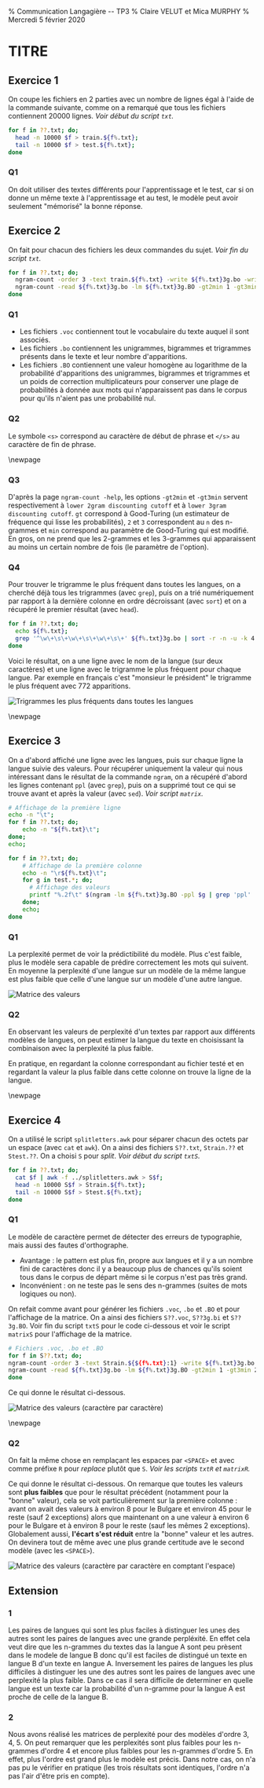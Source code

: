% Communication Langagière -- TP3
% Claire VELUT et Mica MURPHY
% Mercredi 5 février 2020

# TITRE

## Exercice 1

On coupe les fichiers en 2 parties avec un nombre de lignes égal à l'aide de la commande suivante, comme on a remarqué que tous les fichiers contiennent 20000 lignes. *Voir début du script `txt`.*

```bash
for f in ??.txt; do;
  head -n 10000 $f > train.${f%.txt};
  tail -n 10000 $f > test.${f%.txt};
done
```

### Q1

On doit utiliser des textes différents pour l'apprentissage et le test, car si on donne un même texte à l'apprentissage et au test, le modèle peut avoir seulement "mémorisé" la bonne réponse.

## Exercice 2

On fait pour chacun des fichiers les deux commandes du sujet. *Voir fin du script `txt`.*

```bash
for f in ??.txt; do;
  ngram-count -order 3 -text train.${f%.txt} -write ${f%.txt}3g.bo -write-vocab ${f%.txt}.voc;
  ngram-count -read ${f%.txt}3g.bo -lm ${f%.txt}3g.BO -gt2min 1 -gt3min 2;
done
```

### Q1

- Les fichiers `.voc` contiennent tout le vocabulaire du texte auquel il sont associés.
- Les fichiers `.bo` contiennent les unigrammes, bigrammes et trigrammes présents dans le texte et leur nombre d'apparitions.
- Les fichiers `.BO` contiennent une valeur homogène au logarithme de la probabilité d'apparitions des  unigrammes, bigrammes et trigrammes et un poids de correction multiplicateurs pour conserver une plage de probabilités à donnée aux mots qui n'apparaissent pas dans le corpus pour qu'ils n'aient pas une probabilité nul.


### Q2
Le symbole `<s>` correspond au caractère de début de phrase et `</s>` au caractère de fin de phrase.

\newpage

### Q3

D'après la page `ngram-count -help`, les options `-gt2min` et `-gt3min` servent respectivement à `lower 2gram discounting cutoff` et à `lower 3gram discounting cutoff`. `gt` correspond à Good-Turing (un estimateur de fréquence qui lisse les probabilités), `2` et `3` correspondent au `n` des n-grammes et `min` correspond au paramètre de Good-Turing qui est modifié. En gros, on ne prend que les 2-grammes et les 3-grammes qui apparaissent au moins un certain nombre de fois (le paramètre de l'option).

### Q4

Pour trouver le trigramme le plus fréquent dans toutes les langues, on a cherché déjà tous les trigrammes (avec `grep`), puis on a trié numériquement par rapport à la dernière colonne en ordre décroissant (avec `sort`) et on a récupéré le premier résultat (avec `head`).

```bash
for f in ??.txt; do;
  echo ${f%.txt};
  grep '^\w\+\s\+\w\+\s\+\w\+\s\+' ${f%.txt}3g.bo | sort -r -n -u -k 4 | head -n 1;
done
```

Voici le résultat, on a une ligne avec le nom de la langue (sur deux caractères) et une ligne avec le trigramme le plus fréquent pour chaque langue. Par exemple en français c'est "monsieur le président" le trigramme le plus fréquent avec 772 apparitions.

![Trigrammes les plus fréquents dans toutes les langues](img/trigram.png)

\newpage

## Exercice 3

On a d'abord affiché une ligne avec les langues, puis sur chaque ligne la langue suivie des valeurs. Pour récupérer uniquement la valeur qui nous intéressant dans le résultat de la commande `ngram`, on a récupéré d'abord les lignes contenant `ppl` (avec `grep`), puis on a supprimé tout ce qui se trouve avant et après la valeur (avec `sed`). *Voir script `matrix`.*

```bash
# Affichage de la première ligne
echo -n "\t";
for f in ??.txt; do;
    echo -n "${f%.txt}\t";
done;
echo;

for f in ??.txt; do;
    # Affichage de la première colonne
    echo -n "\r${f%.txt}\t";
    for g in test.*; do;
      # Affichage des valeurs
      printf "%.2f\t" $(ngram -lm ${f%.txt}3g.BO -ppl $g | grep 'ppl' | sed 's/.*ppl= \(.*\) ppl1.*$/\1/');
    done;
    echo;
done
```

### Q1

La perplexité permet de voir la prédictibilité du modèle. Plus c'est faible, plus le modèle sera capable de prédire correctement les mots qui suivent. En moyenne la perplexité d'une langue sur un modèle de la même langue est plus faible que celle d'une langue sur un modèle d'une autre langue.

![Matrice des valeurs](img/ordre3.png)

### Q2

En observant les valeurs de perplexité d'un textes par rapport aux différents modèles de langues, on peut estimer la langue du texte en choisissant la combinaison avec la perplexité la plus faible.

En pratique, en regardant la colonne correspondant au fichier testé et en regardant la valeur la plus faible dans cette colonne on trouve la ligne de la langue.

\newpage

## Exercice 4

On a utilisé le script `splitletters.awk` pour séparer chacun des octets par un espace (avec `cat` et `awk`). On a ainsi des fichiers `S??.txt`, `Strain.??` et `Stest.??`. On a choisi `S` pour *split*. *Voir début du script `txtS`.*

```bash
for f in ??.txt; do;
  cat $f | awk -f ../splitletters.awk > S$f;
  head -n 10000 S$f > Strain.${f%.txt};
  tail -n 10000 S$f > Stest.${f%.txt};
done
```

### Q1

Le modèle de caractère permet de détecter des erreurs de typographie, mais aussi des fautes d'orthographe.

- Avantage : le pattern est plus fin, propre aux langues et il y a un nombre fini de caractères donc il y a beaucoup plus de chances qu'ils soient tous dans le corpus de départ même si le corpus n'est pas très grand.
- Inconvénient : on ne teste pas le sens des n-grammes (suites de mots logiques ou non).

On refait comme avant pour générer les fichiers `.voc`, `.bo` et `.BO` et pour l'affichage de la matrice. On a ainsi des fichiers `S??.voc`, `S??3g.bi` et `S??3g.BO`. Voir fin du script `txtS` pour le code ci-dessous et voir le script `matrixS` pour l'affichage de la matrice.

```bash
# Fichiers .voc, .bo et .BO
for f in S??.txt; do;
ngram-count -order 3 -text Strain.${${f%.txt}:1} -write ${f%.txt}3g.bo -write-vocab ${f%.txt}.voc;
ngram-count -read ${f%.txt}3g.bo -lm ${f%.txt}3g.BO -gt2min 1 -gt3min 2;
done
```

Ce qui donne le résultat ci-dessous.

![Matrice des valeurs (caractère par caractère)](img/matrice_split.png)

\newpage

### Q2

On fait la même chose en remplaçant les espaces par `<SPACE>` et avec comme préfixe `R` pour *replace* plutôt que `S`. *Voir les scripts `txtR` et `matrixR`.*

Ce qui donne le résultat ci-dessous. On remarque que toutes les valeurs sont **plus faibles** que pour le résultat précédent (notamment pour la "bonne" valeur), cela se voit particulièrement sur la première colonne : avant on avait des valeurs à environ 8 pour le Bulgare et environ 45 pour le reste (sauf 2 exceptions) alors que maintenant on a une valeur à environ 6 pour le Bulgare et à environ 8 pour le reste (sauf les mêmes 2 exceptions). Globalement aussi, **l'écart s'est réduit** entre la "bonne" valeur et les autres. On devinera tout de même avec une plus grande certitude ave le second modèle (avec les `<SPACE>`).

![Matrice des valeurs (caractère par caractère en comptant l'espace)](img/matrice_split_space.png)

## Extension

### 1

Les paires de langues qui sont les plus faciles à distinguer les unes des autres sont les paires de langues avec une grande perpléxité. En effet cela veut dire que les n-grammes du textes das la langue A sont peu prèsent dans le modele de langue B donc qu'il est faciles de distingué un texte en langue B d'un texte en langue A. Inversement les paires de langues les plus difficiles à distinguer les une des autres sont les paires de langues avec une perplexité la plus faible. Dans ce cas il sera difficile de determiner en quelle langue est un texte car la probabilité d'un n-gramme pour la langue A est proche de celle de la langue B.

### 2

Nous avons réalisé les matrices de perplexité pour des modèles d'ordre 3, 4, 5. On peut remarquer que les perplexités sont plus faibles pour les n-grammes d'ordre 4 et encore plus faibles pour les n-grammes d'ordre 5. En effet, plus l'ordre est grand plus le modèle est précis. Dans notre cas, on n'a pas pu le vérifier en pratique (les trois résultats sont identiques, l'ordre n'a pas l'air d'être pris en compte).
